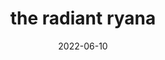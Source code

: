 ---
date: "2022-06-10"
title: "the radiant ryana"
product_type: "lantern sleeve blouse"
is_women: true
is_men: 
is_unisex:
is_variant: 
original_price: 50
sale_price: 25
color: "white"
sizes:
- size: "xxxs"
  stock: 5
- size: "xxs"
  stock: 6
- size: "xs"
  stock: 2
- size: "s"
  stock: 6
- size: "m"
  stock: 11
- size: "l"
  stock: 3
- size: "xl"
  stock: 10
- size: "xxl"
  stock: 10
- size: "xxxl"
  stock: 6

main_alt: "The blouse for those special occasions."
description: "The blouse for those special occasions."
material: "100% hemp"
---